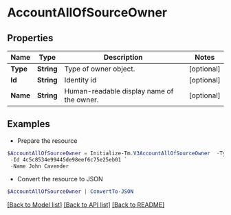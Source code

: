 # AccountAllOfSourceOwner
## Properties

Name | Type | Description | Notes
------------ | ------------- | ------------- | -------------
**Type** | **String** | Type of owner object. | [optional] 
**Id** | **String** | Identity id | [optional] 
**Name** | **String** | Human-readable display name of the owner. | [optional] 

## Examples

- Prepare the resource
```powershell
$AccountAllOfSourceOwner = Initialize-Tm.V3AccountAllOfSourceOwner  -Type IDENTITY `
 -Id 4c5c8534e99445de98eef6c75e25eb01 `
 -Name John Cavender
```

- Convert the resource to JSON
```powershell
$AccountAllOfSourceOwner | ConvertTo-JSON
```

[[Back to Model list]](../README.md#documentation-for-models) [[Back to API list]](../README.md#documentation-for-api-endpoints) [[Back to README]](../README.md)

